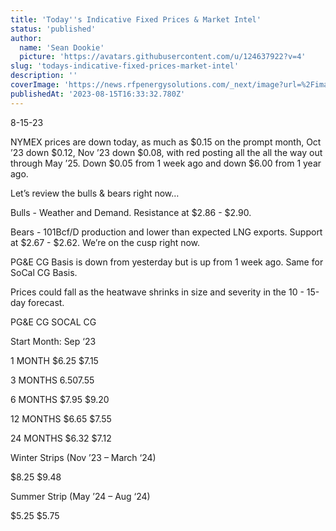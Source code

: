 ```yaml
---
title: 'Today''s Indicative Fixed Prices & Market Intel'
status: 'published'
author:
  name: 'Sean Dookie'
  picture: 'https://avatars.githubusercontent.com/u/124637922?v=4'
slug: 'todays-indicative-fixed-prices-market-intel'
description: ''
coverImage: 'https://news.rfpenergysolutions.com/_next/image?url=%2Fimages%2Frfp-brand-Q2OT.png&w=750&q=75'
publishedAt: '2023-08-15T16:33:32.780Z'
---
```


8-15-23

NYMEX prices are down today, as much as $0.15 on the prompt month, Oct ’23 down $0.12, Nov ’23 down $0.08, with red posting all the all the way out through May ’25. Down $0.05 from 1 week ago and down $6.00 from 1 year ago.

Let’s review the bulls & bears right now…

Bulls - Weather and Demand. Resistance at $2.86 - $2.90.

Bears - 101Bcf/D production and lower than expected LNG exports. Support at $2.67 - $2.62. We’re on the cusp right now.

PG&E CG Basis is down from yesterday but is up from 1 week ago. Same for SoCal CG Basis.

Prices could fall as the heatwave shrinks in size and severity in the 10 - 15-day forecast.

PG&E CG SOCAL CG

Start Month: Sep ‘23

1 MONTH $6.25 $7.15

3 MONTHS $6.50 $7.55

6 MONTHS $7.95 $9.20

12 MONTHS $6.65 $7.55

24 MONTHS $6.32 $7.12

Winter Strips (Nov ’23 – March ‘24)

$8.25 $9.48

Summer Strip (May ’24 – Aug ‘24)

$5.25 $5.75

